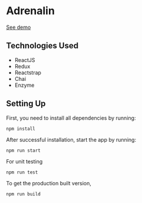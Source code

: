 # Adrenalin

[See demo](https://adrenalin-three.now.sh/)

## Technologies Used

- ReactJS
- Redux
- Reactstrap
- Chai
- Enzyme

## Setting Up

First, you need to install all dependencies by running:

```
npm install
```

After successful installation, start the app by running:

```
npm run start
```

For unit testing

```
npm run test
```

To get the production built version,

```
npm run build
```
